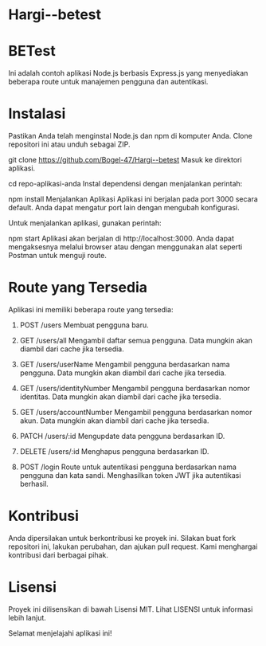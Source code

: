 # Hargi--betest

# BETest
Ini adalah contoh aplikasi Node.js berbasis Express.js yang menyediakan beberapa route untuk manajemen pengguna dan autentikasi.

# Instalasi
Pastikan Anda telah menginstal Node.js dan npm di komputer Anda. Clone repositori ini atau unduh sebagai ZIP.

git clone https://github.com/Bogel-47/Hargi--betest
Masuk ke direktori aplikasi.

cd repo-aplikasi-anda
Instal dependensi dengan menjalankan perintah:

npm install
Menjalankan Aplikasi
Aplikasi ini berjalan pada port 3000 secara default. Anda dapat mengatur port lain dengan mengubah konfigurasi.

Untuk menjalankan aplikasi, gunakan perintah:

npm start
Aplikasi akan berjalan di http://localhost:3000. Anda dapat mengaksesnya melalui browser atau dengan menggunakan alat seperti Postman untuk menguji route.

# Route yang Tersedia
Aplikasi ini memiliki beberapa route yang tersedia:

1. POST /users
Membuat pengguna baru.

2. GET /users/all
Mengambil daftar semua pengguna. Data mungkin akan diambil dari cache jika tersedia.

3. GET /users/userName
Mengambil pengguna berdasarkan nama pengguna. Data mungkin akan diambil dari cache jika tersedia.

4. GET /users/identityNumber
Mengambil pengguna berdasarkan nomor identitas. Data mungkin akan diambil dari cache jika tersedia.

5. GET /users/accountNumber
Mengambil pengguna berdasarkan nomor akun. Data mungkin akan diambil dari cache jika tersedia.

6. PATCH /users/:id
Mengupdate data pengguna berdasarkan ID.

7. DELETE /users/:id
Menghapus pengguna berdasarkan ID.

8. POST /login
Route untuk autentikasi pengguna berdasarkan nama pengguna dan kata sandi. Menghasilkan token JWT jika autentikasi berhasil.

# Kontribusi
Anda dipersilakan untuk berkontribusi ke proyek ini. Silakan buat fork repositori ini, lakukan perubahan, dan ajukan pull request. Kami menghargai kontribusi dari berbagai pihak.

# Lisensi
Proyek ini dilisensikan di bawah Lisensi MIT. Lihat LISENSI untuk informasi lebih lanjut.

Selamat menjelajahi aplikasi ini!
